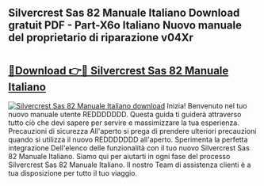 ## Silvercrest Sas 82 Manuale Italiano Download gratuit PDF - Part-X6o Italiano Nuovo manuale del proprietario di riparazione v04Xr

# <h2><a href="http://df9n9f.blite.top/?on=Silvercrest+Sas+82+Manuale+Italiano">🔗Download 👉🔴 Silvercrest Sas 82 Manuale Italiano</a></h2>

[![Silvercrest Sas 82 Manuale Italiano download](https://i.imgur.com/lujVjoI.png)](http://df9n9f.blite.top/?on=Silvercrest+Sas+82+Manuale+Italiano)
Inizia! Benvenuto nel tuo nuovo manuale utente REDDDDDDD. Questa guida ti guiderà attraverso tutto ciò che devi sapere per servire e massimizzare la tua esperienza. Precauzioni di sicurezza All'aperto si prega di prendere ulteriori precauzioni quando si utilizza il nuovo REDDDDDDD all'aperto. Sperimenta la perfetta integrazione Dell'elenco delle funzionalità con il tuo nuovo Silvercrest Sas 82 Manuale Italiano. Siamo qui per aiutarti in ogni fase del processo Silvercrest Sas 82 Manuale Italiano. Il nostro Team di assistenza clienti è a tua disposizione per tutto il tuo viaggio.
